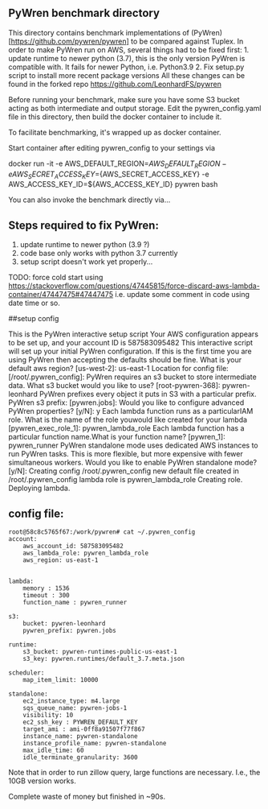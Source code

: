 ## PyWren benchmark directory

This directory contains benchmark implementations of (PyWren)[https://github.com/pywren/pywren] to be compared against Tuplex. In order to make PyWren run on AWS, several things had to be fixed first:
	1. update runtime to newer python (3.7), this is the only version PyWren is compatible with. It fails for newer Python, i.e. Python3.9
	2. Fix setup.py script to install more recent package versions
All these changes can be found in the forked repo https://github.com/LeonhardFS/pywren

Before running your benchmark, make sure you have some S3 bucket acting as both intermediate and output storage. Edit the pywren_config.yaml file in this directory, then build the docker container to include it.

To facilitate benchmarking, it's wrapped up as docker container.

Start container after editing pywren_config to your settings via

docker run -it -e AWS_DEFAULT_REGION=${AWS_DEFAULT_REGION} -e AWS_SECRET_ACCESS_KEY=${AWS_SECRET_ACCESS_KEY} -e AWS_ACCESS_KEY_ID=${AWS_ACCESS_KEY_ID} pywren bash

You can also invoke the benchmark directly via...



## Steps required to fix PyWren:

1. update runtime to newer python (3.9 ?)
2. code base only works with python 3.7 currently
3. setup script doesn't work yet properly...


TODO: force cold start using https://stackoverflow.com/questions/47445815/force-discard-aws-lambda-container/47447475#47447475
i.e. update some comment in code using date time or so.


##setup config

This is the PyWren interactive setup script
Your AWS configuration appears to be set up, and your account ID is 587583095482
This interactive script will set up your initial PyWren configuration.
If this is the first time you are using PyWren then accepting the defaults should be fine.
What is your default aws region? [us-west-2]: us-east-1
Location for config file:  [/root/.pywren_config]:
PyWren requires an s3 bucket to store intermediate data. What s3 bucket would you like to use? [root-pywren-368]: pywren-leonhard
PyWren prefixes every object it puts in S3 with a particular prefix.
PyWren s3 prefix:  [pywren.jobs]:
Would you like to configure advanced PyWren properties? [y/N]: y
Each lambda function runs as a particularIAM role. What is the name of the role youwould like created for your lambda [pywren_exec_role_1]: pywren_lambda_role
Each lambda function has a particular function name.What is your function name? [pywren_1]: pywren_runner
PyWren standalone mode uses dedicated AWS instances to run PyWren tasks. This is more flexible, but more expensive with fewer simultaneous workers.
Would you like to enable PyWren standalone mode? [y/N]:
Creating config /root/.pywren_config
new default file created in /root/.pywren_config
lambda role is pywren_lambda_role
Creating role.
Deploying lambda.



## config file:
```
root@58c8c5765f67:/work/pywren# cat ~/.pywren_config
account:
    aws_account_id: 587583095482
    aws_lambda_role: pywren_lambda_role
    aws_region: us-east-1


lambda:
    memory : 1536
    timeout : 300
    function_name : pywren_runner

s3:
    bucket: pywren-leonhard
    pywren_prefix: pywren.jobs

runtime:
    s3_bucket: pywren-runtimes-public-us-east-1
    s3_key: pywren.runtimes/default_3.7.meta.json

scheduler:
    map_item_limit: 10000

standalone:
    ec2_instance_type: m4.large
    sqs_queue_name: pywren-jobs-1
    visibility: 10
    ec2_ssh_key : PYWREN_DEFAULT_KEY
    target_ami : ami-0ff8a91507f77f867
    instance_name: pywren-standalone
    instance_profile_name: pywren-standalone
    max_idle_time: 60
    idle_terminate_granularity: 3600
```



Note that in order to run zillow query, large functions are necessary. I.e., the 10GB version works.

Complete waste of money but finished in ~90s.
